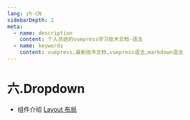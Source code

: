 ```yaml
---
lang: zh-CN
sidebarDepth: 2
meta:
  - name: description
    content: 个人总结的vuepress学习技术文档-语法
  - name: keywords
    content: vuepress,最新技术文档,vuepress语法,markdown语法
---
```


# 六.Dropdown

- 组件介绍
  [Layout 布局](https://element-plus.gitee.io/#/zh-CN/component/layout)